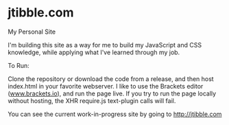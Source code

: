 jtibble.com
============

My Personal Site


I'm building this site as a way for me to build my JavaScript and CSS knowledge, while applying what I've learned through my job. 


To Run:

Clone the repository or download the code from a release, and then host index.html in your favorite webserver. I like to use the Brackets editor (www.brackets.io), and run the page live.
If you try to run the page locally without hosting, the XHR require.js text-plugin calls will fail.

You can see the current work-in-progress site by going to http://jtibble.com